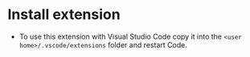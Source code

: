 # Install extension

* To use this extension with Visual Studio Code copy it into the `<user home>/.vscode/extensions` folder and restart Code.